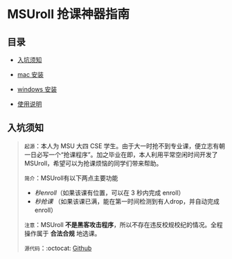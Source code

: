 # **MSUroll** 抢课神器指南

## 目录
- [入坑须知](#desc)

- [mac 安装](#mac_setup)

- [windows 安装](#win_setup)

- [使用说明](#intro)

## 入坑须知 <a name="desc"/>
> `起源`：本人为 MSU 大四 CSE 学生。由于大一时抢不到专业课，便立志有朝一日必写一个“抢课程序”。加之毕业在即，本人利用平常空闲时间开发了MSUroll，希望可以为抢课烦恼的同学们带来帮助。
>
> `简介`：MSUroll有以下两点主要功能
> - *秒enroll*（如果该课有位置，可以在 3 秒内完成 enroll）
> - *秒抢课* （如果该课已满，能在第一时间检测到有人drop，并自动完成 enroll）
>
> `注意`：MSUroll **不是黑客攻击程序**，所以不存在违反校规校纪的情况。全程操作属于 **合法合规** 地选课。
>
> `源代码`：:octocat: [Github](https://github.com/by-the-w3i/MSU_ROLL)
